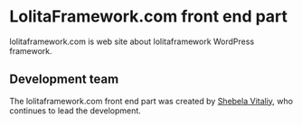 LolitaFramework.com front end part
==================
lolitaframework.com is web site about lolitaframework WordPress framework.

Development team
----------------
The lolitaframework.com front end part was created by [Shebela Vitaliy](https://github.com/vitalik1921), who continues to lead the development.
